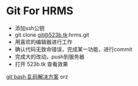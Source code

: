 Git For HRMS
===========

- 添加ssh公钥
- git clone git@523b.tk:hrms.git
- 用喜欢的编辑器进行工作
- 确认代码无致命错误，完成某一功能，进行commit
- 完成大的改动，push到服务器
- 打开 523b.tk 查看效果

[git bash 乱码解决方案](http://blog.csdn.net/self001/article/details/7337182)
orz

